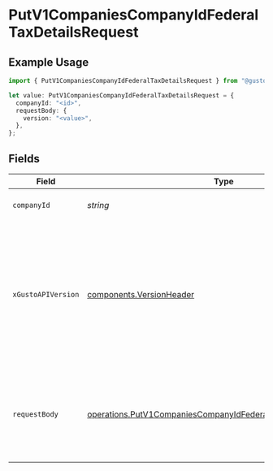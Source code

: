 # PutV1CompaniesCompanyIdFederalTaxDetailsRequest

## Example Usage

```typescript
import { PutV1CompaniesCompanyIdFederalTaxDetailsRequest } from "@gusto/embedded-api/models/operations/putv1companiescompanyidfederaltaxdetails.js";

let value: PutV1CompaniesCompanyIdFederalTaxDetailsRequest = {
  companyId: "<id>",
  requestBody: {
    version: "<value>",
  },
};
```

## Fields

| Field                                                                                                                                                                                                                        | Type                                                                                                                                                                                                                         | Required                                                                                                                                                                                                                     | Description                                                                                                                                                                                                                  |
| ---------------------------------------------------------------------------------------------------------------------------------------------------------------------------------------------------------------------------- | ---------------------------------------------------------------------------------------------------------------------------------------------------------------------------------------------------------------------------- | ---------------------------------------------------------------------------------------------------------------------------------------------------------------------------------------------------------------------------- | ---------------------------------------------------------------------------------------------------------------------------------------------------------------------------------------------------------------------------- |
| `companyId`                                                                                                                                                                                                                  | *string*                                                                                                                                                                                                                     | :heavy_check_mark:                                                                                                                                                                                                           | The UUID of the company                                                                                                                                                                                                      |
| `xGustoAPIVersion`                                                                                                                                                                                                           | [components.VersionHeader](../../models/components/versionheader.md)                                                                                                                                                         | :heavy_minus_sign:                                                                                                                                                                                                           | Determines the date-based API version associated with your API call. If none is provided, your application's [minimum API version](https://docs.gusto.com/embedded-payroll/docs/api-versioning#minimum-api-version) is used. |
| `requestBody`                                                                                                                                                                                                                | [operations.PutV1CompaniesCompanyIdFederalTaxDetailsRequestBody](../../models/operations/putv1companiescompanyidfederaltaxdetailsrequestbody.md)                                                                             | :heavy_check_mark:                                                                                                                                                                                                           | Attributes related to federal tax details that can be updated via this endpoint include:                                                                                                                                     |